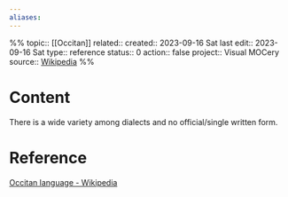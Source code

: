 ```yaml
---
aliases:
---
```

%%
topic:: [[Occitan]]
related:: 
created:: 2023-09-16 Sat 
last edit:: 2023-09-16 Sat 
type:: reference
status:: 0
action:: false
project:: Visual MOCery
source:: [Wikipedia](https://en.wikipedia.org/wiki/Occitan_language)
%%
# Content
There is a wide variety among dialects and no official/single written form.
# Reference
[Occitan language - Wikipedia](https://en.wikipedia.org/wiki/Occitan_language)

